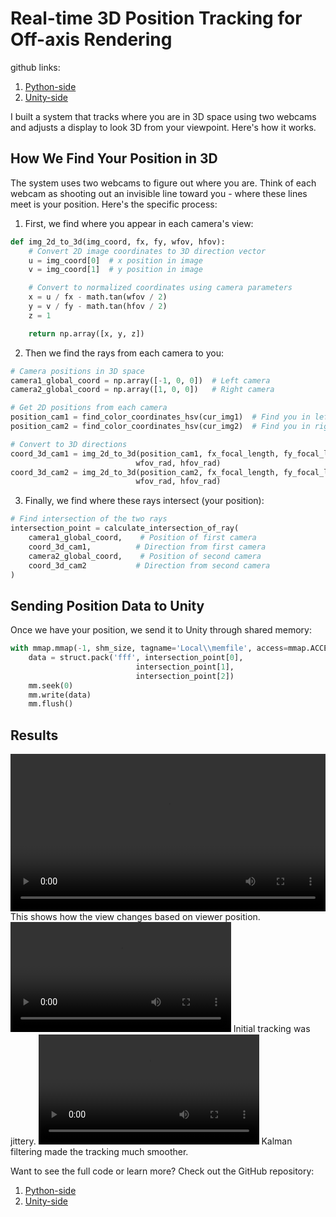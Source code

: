 # Real-time 3D Position Tracking for Off-axis Rendering

github links:  
1. [Python-side](https://github.com/RubADuckDuck/Binocular-Position-Retreival/blob/master/bnc_v1.0__main_udp.py)
2. [Unity-side](https://github.com/RubADuckDuck/OffaxisProjUnity?tab=readme-ov-file)

I built a system that tracks where you are in 3D space using two webcams and adjusts a display to look 3D from your viewpoint. Here's how it works.

## How We Find Your Position in 3D

The system uses two webcams to figure out where you are. Think of each webcam as shooting out an invisible line toward you - where these lines meet is your position. Here's the specific process:

1. First, we find where you appear in each camera's view:

```python
def img_2d_to_3d(img_coord, fx, fy, wfov, hfov): 
    # Convert 2D image coordinates to 3D direction vector
    u = img_coord[0]  # x position in image
    v = img_coord[1]  # y position in image

    # Convert to normalized coordinates using camera parameters
    x = u / fx - math.tan(wfov / 2)
    y = v / fy - math.tan(hfov / 2) 
    z = 1 

    return np.array([x, y, z])
```

2. Then we find the rays from each camera to you:

```python
# Camera positions in 3D space
camera1_global_coord = np.array([-1, 0, 0])  # Left camera
camera2_global_coord = np.array([1, 0, 0])   # Right camera

# Get 2D positions from each camera
position_cam1 = find_color_coordinates_hsv(cur_img1)  # Find you in left image
position_cam2 = find_color_coordinates_hsv(cur_img2)  # Find you in right image

# Convert to 3D directions
coord_3d_cam1 = img_2d_to_3d(position_cam1, fx_focal_length, fy_focal_length, 
                            wfov_rad, hfov_rad)
coord_3d_cam2 = img_2d_to_3d(position_cam2, fx_focal_length, fy_focal_length, 
                            wfov_rad, hfov_rad)
```

3. Finally, we find where these rays intersect (your position):

```python
# Find intersection of the two rays
intersection_point = calculate_intersection_of_ray(
    camera1_global_coord,    # Position of first camera
    coord_3d_cam1,          # Direction from first camera
    camera2_global_coord,    # Position of second camera
    coord_3d_cam2           # Direction from second camera
)
```

## Sending Position Data to Unity

Once we have your position, we send it to Unity through shared memory:

```python
with mmap.mmap(-1, shm_size, tagname='Local\\memfile', access=mmap.ACCESS_WRITE) as mm:
    data = struct.pack('fff', intersection_point[0], 
                            intersection_point[1], 
                            intersection_point[2]) 
    mm.seek(0) 
    mm.write(data) 
    mm.flush()
```

## Results

<video width="100%" controls>
   <source src="/assets/videos/unity-offcenter-demo.mp4" type="video/mp4">
   Your browser does not support the video tag.
</video>
This shows how the view changes based on viewer position.

<video width="70%" controls>
   <source src="/assets/videos/pre-kalman.mp4" type="video/mp4">
   Your browser does not support the video tag.
</video>
Initial tracking was jittery.

<video width="70%" controls>
   <source src="/assets/videos/post-kalman.mp4" type="video/mp4">
   Your browser does not support the video tag.
</video>
Kalman filtering made the tracking much smoother.

Want to see the full code or learn more? Check out the GitHub repository: 

1. [Python-side](https://github.com/RubADuckDuck/Binocular-Position-Retreival/blob/master/bnc_v1.0__main_udp.py)
2. [Unity-side](https://github.com/RubADuckDuck/OffaxisProjUnity?tab=readme-ov-file)
